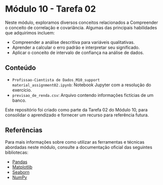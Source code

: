 # Módulo 10 - Tarefa 02
Neste módulo, exploramos diversos conceitos relacionados a Compreender o conceito de correlação e covariância. Algumas das principais habilidades que adquirimos incluem:

- Compreender a análise descritiva para variáveis qualitativas.
- Aprender a calcular o erro padrão e interpretar seu significado.
- Aplicar o conceito de intervalo de confiança na análise de dados.

## Conteúdo

- `Profissao-Cientista de Dados_M10_support material_assignment02.ipynb`: Notebook Jupyter com a resolução do exercício.
- `previsao_de_renda.csv`: Arquivo contendo informações fictícias de um banco.

Este repositório foi criado como parte da Tarefa 02 do Módulo 10, para consolidar o aprendizado e fornecer um recurso para referência futura.

## Referências
Para mais informações sobre como utilizar as ferramentas e técnicas abordadas neste módulo, consulte a documentação oficial das seguintes bibliotecas:

- [Pandas](https://pandas.pydata.org/docs/)
- [Matplotlib](https://matplotlib.org/stable/contents.html)
- [Seaborn](https://seaborn.pydata.org/tutorial.html)
- [NumPy](https://numpy.org/doc/)

